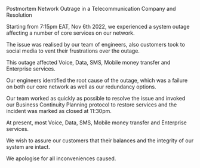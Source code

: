 Postmortem
Network Outrage in a Telecommunication Company and Resolution

Starting from 7:15pm EAT, Nov 6th 2022, we experienced a system outage affecting a number of core services on our network.

The issue was realised by our team of  engineers, also customers took to social media to vent their frustrations over the outage.

This outage affected Voice, Data, SMS, Mobile money transfer and Enterprise services.

Our engineers identified the root cause of the outage, which was a failure on both our core network as well as our redundancy options.

Our team worked as quickly as possible to resolve the issue and invoked our Business Continuity Planning protocol to restore services and the incident was marked as closed at 11:30pm.

At present, most Voice, Data, SMS, Mobile money transfer and Enterprise services.

We wish to assure our customers that their balances and the integrity of our system are intact.

We apologise for all inconveniences caused.
